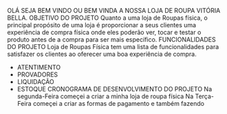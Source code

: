 OLÁ SEJA BEM VINDO OU BEM VINDA A NOSSA LOJA DE ROUPA VITÓRIA BELLA.
OBJETIVO DO PROJETO
Quanto a uma loja de Roupas física, o principal propósito de uma loja é proporcionar a seus clientes uma experiência de compra física onde eles poderão ver, tocar e testar o produto antes de a compra para ser mais 
específico.
FUNCIONALIDADES DO PROJETO
Loja de Roupas Física tem uma lista de funcionalidades para satisfazer os clientes ao oferecer uma boa experiência de compra.
* ATENTIMENTO
* PROVADORES
* LIQUIDAÇÃO
* ESTOQUE
CRONOGRAMA DE DESENVOLVIMENTO DO PROJETO
Na segunda-Feira começei a criar a minha loja de roupa física
Na Terça-Feira começei a criar as formas de pagamento e também fazendo 
